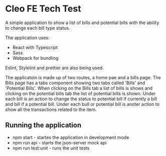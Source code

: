 # Cleo FE Tech Test

A simple application to show a list of bills and potential bills with the ability to change each bill type status.

The application uses:

- React with Typescript
- Sass
- Webpack for bundling

Eslint, Stylelint and prettier are also being used.

The applicatoin is made up of two routes, a home pae and a bills page. The Bills page has a tabs component showing two tabs called 'Bills' and 'Potential Bills'. When clicking on the Bills tab a list of bills is shows and clicking on the potential bills tab the list of potential bills is shown. Under each bill is an action to change the status to potential bill if currently a bill and bill if a potential bill. Under each bull or potential bill is anoter action to show all the transactions related to the item.

## Running the application

- npm start - startes the application in development mode
- npm run api - starts the json-server mock api
- npm run test:unit - runs the unit tests
